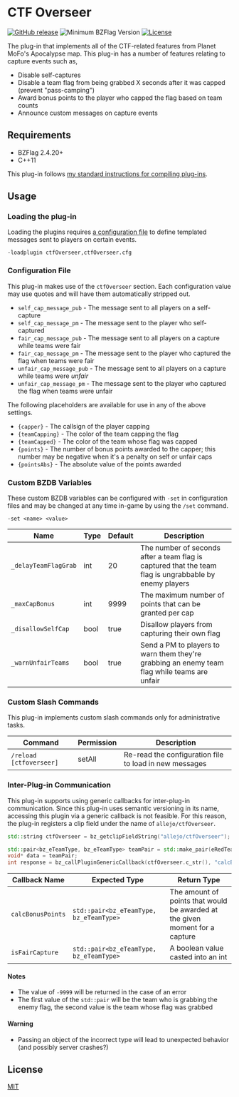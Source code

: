 # CTF Overseer

[![GitHub release](https://img.shields.io/github/release/allejo/ctfOverseer.svg)](https://github.com/allejo/ctfOverseer/releases/latest)
![Minimum BZFlag Version](https://img.shields.io/badge/BZFlag-v2.4.20+-blue.svg)
[![License](https://img.shields.io/github/license/allejo/ctfOverseer.svg)](LICENSE.md)

The plug-in that implements all of the CTF-related features from Planet MoFo's Apocalypse map. This plug-in has a number of features relating to capture events such as,

- Disable self-captures
- Disable a team flag from being grabbed X seconds after it was capped (prevent "pass-camping")
- Award bonus points to the player who capped the flag based on team counts
- Announce custom messages on capture events

## Requirements

- BZFlag 2.4.20+
- C++11

This plug-in follows [my standard instructions for compiling plug-ins](https://github.com/allejo/docs.allejo.io/wiki/BZFlag-Plug-in-Distribution).

## Usage

### Loading the plug-in

Loading the plugins requires [a configuration file](ctfOverseer.cfg) to define templated messages sent to players on certain events.

```
-loadplugin ctfOverseer,ctfOverseer.cfg
```

### Configuration File

This plug-in makes use of the `ctfOverseer` section. Each configuration value may use quotes and will have them automatically stripped out.

- `self_cap_message_pub` - The message sent to all players on a self-capture
- `self_cap_message_pm` - The message sent to the player who self-captured
- `fair_cap_message_pub` - The message sent to all players on a capture while teams were fair
- `fair_cap_message_pm` - The message sent to the player who captured the flag when teams were fair
- `unfair_cap_message_pub` - The message sent to all players on a capture while teams were _unfair_
- `unfair_cap_message_pm` - The message sent to the player who captured the flag when teams were unfair

The following placeholders are available for use in any of the above settings.

- `{capper}` - The callsign of the player capping
- `{teamCapping}` - The color of the team capping the flag
- `{teamCapped}` - The color of the team whose flag was capped
- `{points}` - The number of bonus points awarded to the capper; this number may be negative when it's a penalty on self or unfair caps
- `{pointsAbs}` - The absolute value of the points awarded

### Custom BZDB Variables

These custom BZDB variables can be configured with `-set` in configuration files and may be changed at any time in-game by using the `/set` command.

```
-set <name> <value>
```

| Name | Type | Default | Description |
| ---- | ---- | ------- | ----------- |
| `_delayTeamFlagGrab` | int | 20 | The number of seconds after a team flag is captured that the team flag is ungrabbable by enemy players |
| `_maxCapBonus` | int | 9999 | The maximum number of points that can be granted per cap |
| `_disallowSelfCap` | bool | true | Disallow players from capturing their own flag |
| `_warnUnfairTeams` | bool | true | Send a PM to players to warn them they're grabbing an enemy team flag while teams are unfair |

### Custom Slash Commands

This plug-in implements custom slash commands only for administrative tasks.

| Command | Permission | Description |
| ------- | ---------- | ----------- |
| `/reload [ctfoverseer]` | setAll | Re-read the configuration file to load in new messages |

### Inter-Plug-in Communication

This plug-in supports using generic callbacks for inter-plug-in communication. Since this plug-in uses semantic versioning in its name, accessing this plugin via a generic callback is not feasible. For this reason, the plug-in registers a clip field under the name of `allejo/ctfOverseer`.

```cpp
std::string ctfOverseer = bz_getclipFieldString("allejo/ctfOverseer");

std::pair<bz_eTeamType, bz_eTeamType> teamPair = std::make_pair(eRedTeam, eGreenTeam);
void* data = teamPair;
int response = bz_callPluginGenericCallback(ctfOverseer.c_str(), "calcBonusPoints", data);
```

| Callback Name | Expected Type | Return Type |
| ------------- | ------------- | ----------- |
| `calcBonusPoints` | `std::pair<bz_eTeamType, bz_eTeamType>` | The amount of points that would be awarded at the given moment for a capture |
| `isFairCapture` | `std::pair<bz_eTeamType, bz_eTeamType>` | A boolean value casted into an int |

#### Notes

- The value of `-9999` will be returned in the case of an error
- The first value of the `std::pair` will be the team who is grabbing the enemy flag, the second value is the team whose flag was grabbed

#### Warning

- Passing an object of the incorrect type will lead to unexpected behavior (and possibly server crashes?)

## License

[MIT](LICENSE.md)
